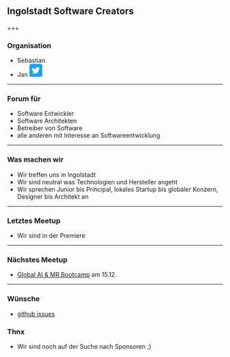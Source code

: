 ## Ingolstadt Software Creators 

+++

### Organisation

- Sebastian
- Jan [<img src="Assets/Twitter_Social_Icon_Rounded_Square_Color.png" alt="twitter" height="30"/>](https://twitter.com/jschweda)

---

### Forum für
- Software Entwickler
- Software Architekten
- Betreiber von Software
- alle anderen mit Interesse an Softwareentwicklung

---

### Was machen wir
- Wir treffen uns in Ingolstadt
- Wir sind neutral was Technologien und Hersteller angeht
- Wir sprechen Junior bis Principal, lokales Startup bis globaler Konzern, Designer bis Architekt an

---

### Letztes Meetup

- Wir sind in der Premiere

---

### Nächstes Meetup

- [Global AI & MR Bootcamp](https://www.globalaibootcamp.com/bootcamp/154bec01-a7cd-4bee-b36c-3f10bd19bc23) am 15.12. 

---


### Wünsche
- [github issues](https://github.com/jschweda/Ingolstadt-Software-Creators/issues)

### Thnx

- Wir sind noch auf der Suche nach Sponsoren ;)